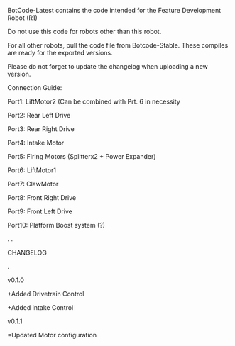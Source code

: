BotCode-Latest contains the code intended for the Feature Development Robot (R1)

Do not use this code for robots other than this robot.

For all other robots, pull the code file from Botcode-Stable. These compiles are ready for the exported versions.

Please do not forget to update the changelog when uploading a new version.

Connection Guide:

 Port1: LiftMotor2 (Can be combined with Prt. 6 in necessity
 
 Port2: Rear Left Drive
 
 Port3: Rear Right Drive
 
 Port4: Intake Motor
 
 Port5: Firing Motors (Splitterx2 + Power Expander) 
 
 Port6: LiftMotor1
 
 Port7: ClawMotor
 
 Port8: Front Right Drive
 
 Port9: Front Left Drive 
 
Port10: Platform Boost system (?)

.
.

CHANGELOG

.

v0.1.0

+Added Drivetrain Control

+Added intake Control

v0.1.1

=Updated Motor configuration
